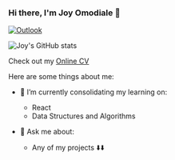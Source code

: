 ### Hi there, I'm Joy Omodiale 👋
 [![Outlook](https://img.shields.io/badge/Microsoft_Outlook-0078D4?style=for-the-badge&logo=microsoft-outlook&logoColor=white)](mailto:remen.omodiale@outlook.com)

![Joy's GitHub stats](https://github-readme-stats.vercel.app/api?username=jmodiale&count_private=true&show_icons=true&theme=radical)

Check out my [Online CV](https://github.com/jmodiale/CV) 

Here are some things about me:

- 🔭 I’m currently consolidating my learning on:
  - React
  - Data Structures and Algorithms
  
- 💬 Ask me about:
  - Any of my projects ⬇️⬇️

<!--
**jmodiale/jmodiale** is a ✨ _special_ ✨ repository because its `README.md` (this file) appears on your GitHub profile.

Here are some ideas to get you started:

- 🔭 I’m currently working on ...
- 🌱 I’m currently learning ...
- 👯 I’m looking to collaborate on ...
- 🤔 I’m looking for help with ...
- 💬 Ask me about ...
- 📫 How to reach me: ...
- 😄 Pronouns: ...
- ⚡ Fun fact: ...
-->
